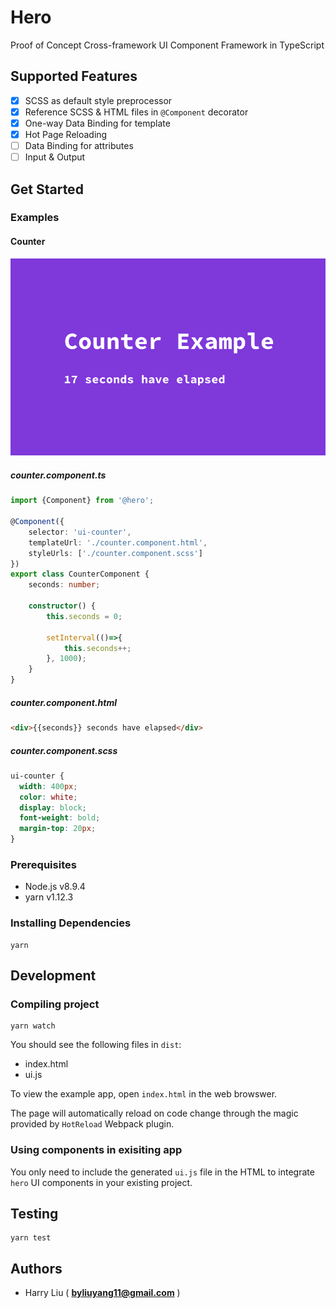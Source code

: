# Hero
Proof of Concept Cross-framework UI Component Framework in TypeScript

## Supported Features
- [x] SCSS as default style preprocessor
- [x] Reference SCSS & HTML files in `@Component` decorator
- [x] One-way Data Binding for template
- [x] Hot Page Reloading
- [ ] Data Binding for attributes
- [ ] Input & Output

## Get Started
### Examples
#### Counter
![](screenshots/counter.png)

##### counter.component.ts

```typescript
import {Component} from '@hero';

@Component({
    selector: 'ui-counter',
    templateUrl: './counter.component.html',
    styleUrls: ['./counter.component.scss']
})
export class CounterComponent {
    seconds: number;

    constructor() {
        this.seconds = 0;

        setInterval(()=>{
            this.seconds++;
        }, 1000);
    }
}

```

##### counter.component.html

```html
<div>{{seconds}} seconds have elapsed</div>
```

##### counter.component.scss

```scss
ui-counter {
  width: 400px;
  color: white;
  display: block;
  font-weight: bold;
  margin-top: 20px;
}

```

### Prerequisites
- Node.js v8.9.4
- yarn v1.12.3

### Installing Dependencies
```
yarn
```

## Development

### Compiling project

```
yarn watch
```

You should see the following files in `dist`:

- index.html
- ui.js

To view the example app, open `index.html` in the web browswer.

The page will automatically reload on code change through the magic provided by `HotReload` Webpack plugin.

### Using components in exisiting app
You only need to include the generated `ui.js` file in the HTML to integrate `hero` UI components in your existing project.

## Testing

```
yarn test
```

## Authors
- Harry Liu ( **byliuyang11@gmail.com** )
